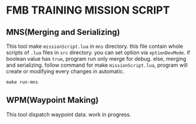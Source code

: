 # FMB TRAINING MISSION SCRIPT
## MNS(Merging and Serializing)
This tool make ```missionScript.lua``` in ```mns``` directory. this file contain whole scripts of ```.lua``` files in ```src``` directory. you can set option via ```optionDevMode```. if boolean value has ```true```, program run only merge for debug. else, merging and serializing. follow command for make ```missionScript.lua```, program will create or modifying every changes in automatic.

    make run-mns

## WPM(Waypoint Making)
This tool dispatch waypoint data. work in progress.